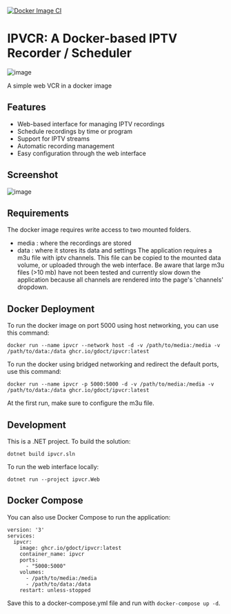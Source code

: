 [![Docker Image CI](https://github.com/gdoct/ipvcr/actions/workflows/docker-image.yml/badge.svg)](https://github.com/gdoct/ipvcr/actions/workflows/docker-image.yml)
# IPVCR: A Docker-based IPTV Recorder / Scheduler
![image](https://github.com/user-attachments/assets/7c23f585-7103-4eda-aa75-ba20adfd9c4b)

A simple web VCR in a docker image

## Features

- Web-based interface for managing IPTV recordings
- Schedule recordings by time or program
- Support for IPTV streams
- Automatic recording management
- Easy configuration through the web interface

## Screenshot

![image](https://github.com/user-attachments/assets/2714a442-5914-46c2-9d52-3755116f6478)

## Requirements
The docker image requires write access to two mounted folders.
 - media : where the recordings are stored
 - data : where it stores its data and settings
The application requires a m3u file with iptv channels. This file can be copied to the mounted data volume, or uploaded through the web interface. Be aware that large m3u files (>10 mb) have not been tested and currently slow down the application because all channels are rendered into the page's 'channels' dropdown.

## Docker Deployment

To run the docker image on port 5000 using host networking, you can use this command:
```
docker run --name ipvcr --network host -d -v /path/to/media:/media -v /path/to/data:/data ghcr.io/gdoct/ipvcr:latest
```

To run the docker using bridged networking and redirect the default ports, use this command:
```
docker run --name ipvcr -p 5000:5000 -d -v /path/to/media:/media -v /path/to/data:/data ghcr.io/gdoct/ipvcr:latest
```

At the first run, make sure to configure the m3u file.

## Development

This is a .NET project. To build the solution:

```
dotnet build ipvcr.sln
```

To run the web interface locally:

```
dotnet run --project ipvcr.Web
```

## Docker Compose

You can also use Docker Compose to run the application:

```
version: '3'
services:
  ipvcr:
    image: ghcr.io/gdoct/ipvcr:latest
    container_name: ipvcr
    ports:
      - "5000:5000"
    volumes:
      - /path/to/media:/media
      - /path/to/data:/data
    restart: unless-stopped
```

Save this to a docker-compose.yml file and run with `docker-compose up -d`.

